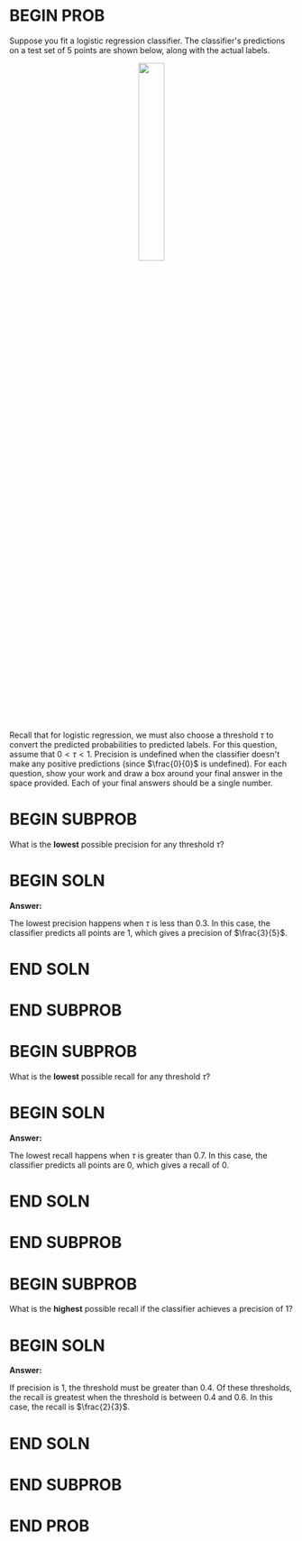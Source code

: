 # BEGIN PROB

Suppose you fit a logistic regression classifier. The classifier's predictions
on a test set of 5 points are shown below, along with the actual labels.

<center><img src="../assets/images/old-from-80/sp24-final/eval.png" style="width: 30%; height: auto;"></center>


Recall that for logistic regression, we must also choose a threshold $\tau$ to convert the predicted probabilities to predicted labels. For this question, assume that $0 < \tau < 1$. Precision is undefined when the classifier doesn't make any positive predictions (since $\frac{0}{0}$ is undefined). For each question, show your work and draw a box around your final answer in the space provided. Each of your final answers should be a single number.


# BEGIN SUBPROB

What is the **lowest** possible precision for any threshold $\tau$?

# BEGIN SOLN

**Answer:**

The lowest precision happens when $\tau$ is less than 0.3. In this case, the classifier predicts all points are 1, which gives a precision of $\frac{3}{5}$.


# END SOLN

# END SUBPROB



# BEGIN SUBPROB

What is the **lowest** possible recall for any threshold $\tau$?

# BEGIN SOLN

**Answer:**

The lowest recall happens when $\tau$ is greater than 0.7. In this case, the classifier predicts all points are 0, which gives a recall of 0.


# END SOLN

# END SUBPROB



# BEGIN SUBPROB

What is the **highest** possible recall if the classifier achieves a precision of 1?


# BEGIN SOLN

**Answer:**

If precision is 1, the threshold must be greater than 0.4. Of these thresholds, the recall is greatest when the threshold is between 0.4 and 0.6. In this case, the recall is $\frac{2}{3}$.


# END SOLN

# END SUBPROB

# END PROB
